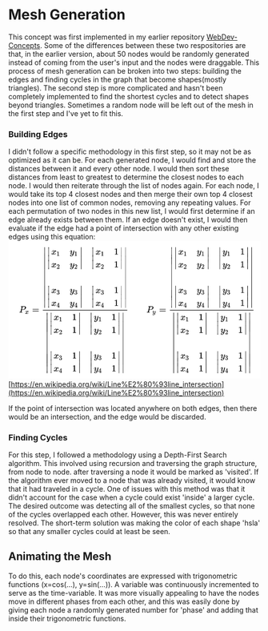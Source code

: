 # Mesh Generation
This concept was first implemented in my earlier repository [WebDev-Concepts](https://github.com/mjj0013/WebDev-Concepts). Some of the differences between these two respositories are that, in the earlier version, about 50 nodes would be randomly generated instead of coming from the user's input and the nodes were draggable. This process of mesh generation can be broken into two steps: building the edges and finding cycles in the graph that become shapes(mostly triangles). The second step is more complicated and hasn't been completely implemented to find the shortest cycles and to detect shapes beyond triangles. Sometimes a random node will be left out of the mesh in the first step and I've yet to fit this. 

### Building Edges
I didn't follow a specific methodology in this first step, so it may not be as optimized as it can be. For each generated node, I would find and store the distances between it and every other node. I would then sort these distances from least to greatest to determine the closest nodes to each node.
I would then reiterate through the list of nodes again. For each node, I would take its top 4 closest nodes and then merge their own top 4 closest nodes into one list of common nodes, removing any repeating values. For each permutation of two nodes in this new list, I would first determine if an edge already exists between them. If an edge doesn't exist, I would then evaluate if the edge had a point of intersection with any other existing edges using this equation:
![formula1](../lineIntersectionFormula.png)
[https://en.wikipedia.org/wiki/Line%E2%80%93line_intersection](https://en.wikipedia.org/wiki/Line%E2%80%93line_intersection)

If the point of intersection was located anywhere on both edges, then there would be an intersection, and the edge would be discarded.


### Finding Cycles
For this step, I followed a methodology using a Depth-First Search algorithm. This involved using recursion and traversing the graph structure, from node to node. after traversing a node it would be marked as 'visited'. If the algorithm ever moved to a node that was already visited, it would know that it had traveled in a cycle. One of issues with this method was that it didn't account for the case when a cycle could exist 'inside' a larger cycle. The desired outcome was detecting all of the smallest cycles, so that none of the cycles overlapped each other. However, this was never entirely resolved. The short-term solution was making the color of each shape 'hsla' so that any smaller cycles could at least be seen. 

## Animating the Mesh
To do this, each node's coordinates are expressed with trigonometric functions (x=cos(...), y=sin(...)). A variable was continuously incremented to serve as the time-variable. It was more visually appealing to have the nodes move in different phases from each other, and this was easily done by giving each node a randomly generated number for 'phase' and adding that inside their trigonometric functions.

